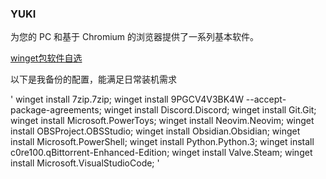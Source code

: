 ### YUKI 
为您的 PC 和基于 Chromium 的浏览器提供了一系列基本软件。

[winget包软件自选](https://yuki-sage.vercel.app/)

以下是我备份的配置，能满足日常装机需求

'
winget install 7zip.7zip; winget install 9PGCV4V3BK4W --accept-package-agreements; winget install Discord.Discord; winget install Git.Git; winget install Microsoft.PowerToys; winget install Neovim.Neovim; winget install OBSProject.OBSStudio; winget install Obsidian.Obsidian; winget install Microsoft.PowerShell; winget install Python.Python.3; winget install c0re100.qBittorrent-Enhanced-Edition; winget install Valve.Steam; winget install Microsoft.VisualStudioCode;
'
